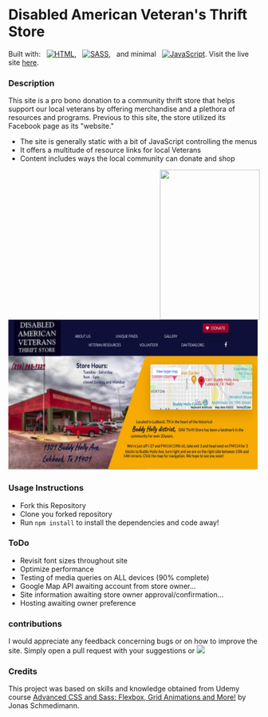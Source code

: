 # Disabled American Veteran's Thrift Store
<p>Built with:	&nbsp;
<a href="https://github.com/search?q=user%3ADenverCoder1+language%3Ahtml"><img alt="HTML" src="https://img.shields.io/badge/HTML-E34F26.svg?logo=html5&logoColor=white"></a>,	&nbsp;
<a href="https://github.com/search?q=user%3ADenverCoder1+language%3Asass"><img alt="SASS" src="https://img.shields.io/badge/Sass-hotpink.svg?logo=SASS&logoColor=white"></a>,	&nbsp;
<span>and minimal 	&nbsp;</span>
<a href="https://github.com/search?q=user%3ADenverCoder1+language%3Ajavascript"><img alt="JavaScript" src="https://img.shields.io/badge/JavaScript-F7DF1E.svg?logo=javascript&logoColor=black"></a>. Visit the live site
<a href="https://stephaniequintana.github.io/Disabled-American-Veterans/"> here</a>.</p>


### Description
This site is a pro bono donation to a community thrift store that helps support our local veterans by offering merchandise and a plethora of resources and programs. Previous to this site, the store utilized its Facebook page as its "website."
* The site is generally static with a bit of JavaScript controlling the menus
* It offers a multitude of resource links for local Veterans 
* Content includes ways the local community can donate and shop

<!-- ![site gif](assets/DAV.gif) -->
<div>
  <img height="300" width="200" align="right" src="assets/DAV.gif" />
</div><div style="height=800px;">
  <img height="300" width="500" vertical-align="top" src="assets/desktop.png" />
</div>



### Usage Instructions
* Fork this Repository
* Clone you forked repository
* Run `npm install` to install the dependencies and code away!


### ToDo
- Revisit font sizes throughout site
- Optimize performance
- Testing of media queries on ALL devices (90% complete)
- Google Map API awaiting account from store owner...
- Site information awaiting store owner approval/confirmation...
- Hosting awaiting owner preference

### contributions
I would appreciate any feedback concerning bugs or on how to improve the site.
Simply open a pull request with your suggestions or
<a target="_blank" href="mailto:stefq1111@gmail.com">
  <img src="https://github.com/blackcater/blackcater/raw/main/images/social-gmail.svg" height="40" />
</a>

### Credits
This project was based on skills and knowledge obtained from Udemy course [Advanced CSS and Sass: Flexbox, Grid Animations and More!](https://www.udemy.com/course/advanced-css-and-sass/) by Jonas Schmedimann.
